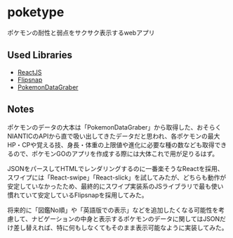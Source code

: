 # poketype
ポケモンの耐性と弱点をサクサク表示するwebアプリ

## Used Libraries

- [ReactJS](https://facebook.github.io/react/)
- [Flipsnap](http://hokaccha.github.io/js-flipsnap/)
- [PokemonDataGraber](https://github.com/PokemonGOAPI/PokemonDataGrab)

## Notes

ポケモンのデータの大本は「PokemonDataGraber」から取得した、おそらくNIANTICのAPIから直で吸い出してきたデータだと思われ、各ポケモンの最大HP・CPや覚える技、身長・体重の上限値や進化に必要な種の数なども取得できるので、ポケモンGOのアプリを作成する際には大体これで用が足りるはず。

JSONをパースしてHTMLでレンダリングするのに一番楽そうなReactを採用、スワイプには「React-swipe」「React-slick」を試してみたが、どちらも動作が安定していなかったため、最終的にスワイプ実装系のJSライブラリで最も使い慣れていて安定しているFlipsnapを採用してみた。

将来的に「図鑑No順」や「英語版での表示」などを追加したくなる可能性を考慮して、ナビゲーションの中身と表示するポケモンのデータに関してはJSONだけ差し替えれば、特に何もしなくてもそのまま表示可能なように実装してみた。

